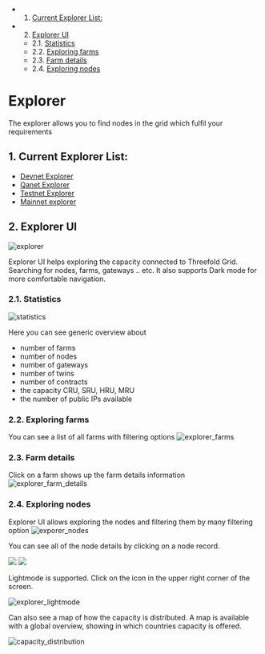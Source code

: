 <!-- vscode-markdown-toc -->
* 1. [Current Explorer List:](#CurrentExplorerList:)
* 2. [Explorer UI](#ExplorerUI)
	* 2.1. [Statistics](#Statistics)
	* 2.2. [Exploring farms](#Exploringfarms)
	* 2.3. [Farm details](#Farmdetails)
	* 2.4. [Exploring nodes](#Exploringnodes)

<!-- vscode-markdown-toc-config
	numbering=true
	autoSave=true
	/vscode-markdown-toc-config -->
<!-- /vscode-markdown-toc -->
# Explorer

The explorer allows you to find nodes in the grid which fulfil your requirements

##  1. <a name='CurrentExplorerList:'></a>Current Explorer List:

- [Devnet Explorer](https://dashboard.dev.grid.tf)
- [Qanet Explorer](https://dashboard.qa.grid.tf)
- [Testnet Explorer](https://dashboard.test.grid.tf)
- [Mainnet explorer](https://dashboard.grid.tf) 


##  2. <a name='ExplorerUI'></a>Explorer UI

![explorer](dashboard/img/explorer_basics_.png)

Explorer UI helps exploring the capacity connected to Threefold Grid. Searching for nodes, farms, gateways .. etc. It also supports Dark mode for more comfortable navigation.

###  2.1. <a name='Statistics'></a>Statistics

![statistics](dashboard/img/explorer_basics_2.png)

Here you can see generic overview about

- number of farms
- number of nodes
- number of gateways
- number of twins
- number of contracts
- the capacity CRU, SRU, HRU, MRU
- the number of public IPs available

###  2.2. <a name='Exploringfarms'></a>Exploring farms

You can see a list of all farms with filtering options
![explorer_farms](dashboard/img/explorer_farms.png)

###  2.3. <a name='Farmdetails'></a>Farm details

Click on a farm shows up the farm details information
![explorer_farm_details](dashboard/img/explorer_farm_details.png)

###  2.4. <a name='Exploringnodes'></a>Exploring nodes

Explorer UI allows exploring the nodes and filtering them by many filtering option
![exporer_nodes](dashboard/img/explorer_basics_.png)

You can see all of the node details by clicking on a node record.

![ ](dashboard/img/node_detail_.png)
![ ](dashboard/img/node_detail_1.png)

Lightmode is supported. Click on the icon in the upper right corner of the screen.

![explorer_lightmode](dashboard/img/explorer_darkmode.png)

Can also see a map of how the capacity is distributed.
A map is available with a global overview, showing in which countries capacity is offered.

![capacity_distribution](dashboard/img/explorer_nodes_distribution.png)




